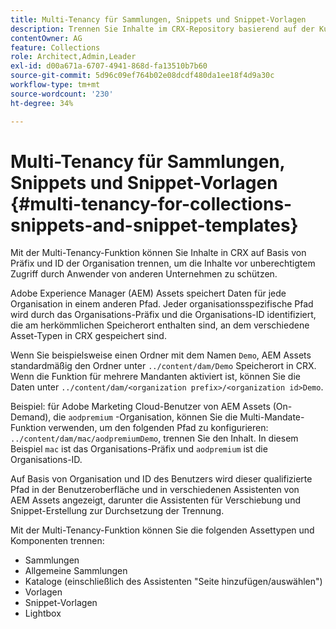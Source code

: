 ```yaml
---
title: Multi-Tenancy für Sammlungen, Snippets und Snippet-Vorlagen
description: Trennen Sie Inhalte im CRX-Repository basierend auf der Kundenorganisation, um unbefugten Zugriff zu verhindern.
contentOwner: AG
feature: Collections
role: Architect,Admin,Leader
exl-id: d00a671a-6707-4941-868d-fa13510b7b60
source-git-commit: 5d96c09ef764b02e08dcdf480da1ee18f4d9a30c
workflow-type: tm+mt
source-wordcount: '230'
ht-degree: 34%

---
```


# Multi-Tenancy für Sammlungen, Snippets und Snippet-Vorlagen {#multi-tenancy-for-collections-snippets-and-snippet-templates}

Mit der Multi-Tenancy-Funktion können Sie Inhalte in CRX auf Basis von Präfix und ID der Organisation trennen, um die Inhalte vor unberechtigtem Zugriff durch Anwender von anderen Unternehmen zu schützen.

Adobe Experience Manager (AEM) Assets speichert Daten für jede Organisation in einem anderen Pfad. Jeder organisationsspezifische Pfad wird durch das Organisations-Präfix und die Organisations-ID identifiziert, die am herkömmlichen Speicherort enthalten sind, an dem verschiedene Asset-Typen in CRX gespeichert sind.

Wenn Sie beispielsweise einen Ordner mit dem Namen `Demo`, AEM Assets standardmäßig den Ordner unter `../content/dam/Demo` Speicherort in CRX. Wenn die Funktion für mehrere Mandanten aktiviert ist, können Sie die Daten unter `../content/dam/<organization prefix>/<organization id>Demo`.

Beispiel: für Adobe Marketing Cloud-Benutzer von AEM Assets (On-Demand), die `aodpremium` -Organisation, können Sie die Multi-Mandate-Funktion verwenden, um den folgenden Pfad zu konfigurieren: `../content/dam/mac/aodpremiumDemo`, trennen Sie den Inhalt. In diesem Beispiel `mac` ist das Organisations-Präfix und `aodpremium` ist die Organisations-ID.

Auf Basis von Organisation und ID des Benutzers wird dieser qualifizierte Pfad in der Benutzeroberfläche und in verschiedenen Assistenten von AEM Assets angezeigt, darunter die Assistenten für Verschiebung und Snippet-Erstellung zur Durchsetzung der Trennung.

Mit der Multi-Tenancy-Funktion können Sie die folgenden Assettypen und Komponenten trennen:

* Sammlungen
* Allgemeine Sammlungen
* Kataloge (einschließlich des Assistenten &quot;Seite hinzufügen/auswählen&quot;)
* Vorlagen
* Snippet-Vorlagen
* Lightbox
